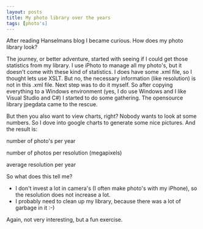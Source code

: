 ```yaml
---
layout: posts
title: My photo library over the years
tags: [photo's]
---
```

After reading Hanselmans blog I became curious. How does my photo library look?
 
The journey, or better adventure, started with seeing if I could get those statistics from my library. I use iPhoto to manage all my photo's, but it doesn't come with these kind of statistics. I does have some .xml file, so I thought lets use XSLT. But no, the necessary information (like resolution) is not in this .xml file.
Next step was to do it myself. So after copying everything to a Windows environment (yes, I do use Windows and I like Visual Studio and C#) I started to do some gathering. The opensource library jpegdata came to the rescue.
 
But then you also want to view charts, right? Nobody wants to look at some numbers. So I dove into google charts to generate some nice pictures. And the result is:
 
number of photo's per year
 
number of photos per resolution (megapixels)
 
average resolution per year
 
 
So what does this tell me? 

- I don't invest a lot in camera's (I often make photo's with my iPhone), so the resolution does not increase a lot.
- I probably need to clean up my library, because there was a lot of garbage in it :-)

 
 Again, not very interesting, but a fun exercise.